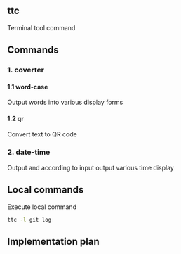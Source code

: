 ## ttc

Terminal tool command

## Commands

### 1. coverter

#### 1.1 word-case

Output words into various display forms

#### 1.2 qr

Convert text to QR code

### 2. date-time

Output and according to input output various time display

## Local commands

Execute local command
```sh
ttc -l git log 
```

## Implementation plan

